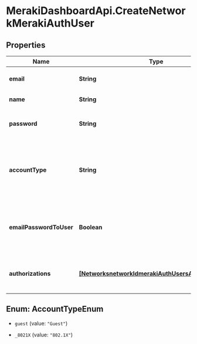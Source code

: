 # MerakiDashboardApi.CreateNetworkMerakiAuthUser

## Properties
Name | Type | Description | Notes
------------ | ------------- | ------------- | -------------
**email** | **String** | Email address of the user | 
**name** | **String** | Name of the user | 
**password** | **String** | The password for this user account | 
**accountType** | **String** | Authorization type for user. Can be either 'Guest' or '802.1X'. Defaults to '802.1X'. | [optional] [default to '802.1X']
**emailPasswordToUser** | **Boolean** | Whether or not Meraki should email the password to user. Default is false. | [optional] 
**authorizations** | [**[NetworksnetworkIdmerakiAuthUsersAuthorizations]**](NetworksnetworkIdmerakiAuthUsersAuthorizations.md) | Authorization zones and expiration dates for the user. | 


<a name="AccountTypeEnum"></a>
## Enum: AccountTypeEnum


* `guest` (value: `"Guest"`)

* `_8021X` (value: `"802.1X"`)




